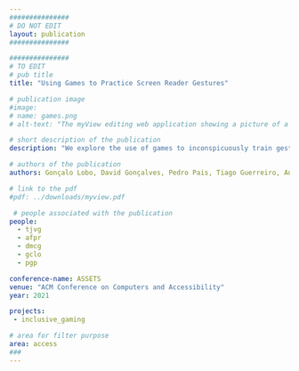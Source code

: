 ```yaml
---
###############
# DO NOT EDIT
layout: publication
###############

###############
# TO EDIT
# pub title
title: "Using Games to Practice Screen Reader Gestures"

# publication image
#image:
# name: games.png
# alt-text: "The myView editing web application showing a picture of a supermarket corridor and an editing form" # provide a short description for the image #a11y

# short description of the publication
description: "We explore the use of games to inconspicuously train gestures. We designed and developed a set of accessible games, enabling users to practice smartphone gestures. We evaluated the games with 8 blind users and conducted remote interviews. Our results show how purposeful accessible games could be important in the process of training and discovering smartphone gestures, as they offer a playful method of learning. This, in turn, increases autonomy and inclusion, as this process becomes easier and more engaging."

# authors of the publication
authors: Gonçalo Lobo, David Gonçalves, Pedro Pais, Tiago Guerreiro, André Rodrigues

# link to the pdf
#pdf: ../downloads/myview.pdf

 # people associated with the publication
people:
  - tjvg
  - afpr
  - dmcg
  - gclo
  - pgp

conference-name: ASSETS
venue: "ACM Conference on Computers and Accessibility"
year: 2021

projects:
 - inclusive_gaming

# area for filter purpose
area: access
###
---
```

